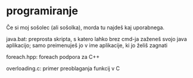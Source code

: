 programiranje
=============

Če si moj sošolec (ali sošolka), morda tu najdeš kaj uporabnega.

java.bat: preprosta skripta, s katero lahko brez cmd-ja zaženeš svojo java aplikacijo; samo preimenuješ jo v ime aplikacije, ki jo želiš zagnati

foreach.hpp: foreach podpora za C++

overloading.c: primer preoblaganja funkcij v C
